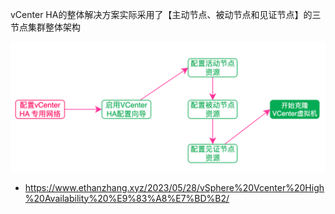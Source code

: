 vCenter HA的整体解决方案实际采用了【主动节点、被动节点和见证节点】的三节点集群整体架构

![image-20230528211544116](./.assets/vCenter高可用/typoralimage-20230528211544116.png)

- <https://www.ethanzhang.xyz/2023/05/28/vSphere%20Vcenter%20High%20Availability%20%E9%83%A8%E7%BD%B2/>